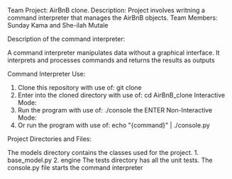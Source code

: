 Team Project: AirBnB clone.
Description: Project involves writning a command interpreter that manages the AirBnB objects.
Team Members: Sunday Kama and She-ilah Mutale

Description of the command interpreter:

A command interpreter manipulates data without a graphical interface.
It interprets and processes commands and returns the results as outputs

Command Interpreter Use:

1. Clone this repository with use of: git clone
2. Enter into the cloned directory with use of: cd AirBnB_clone
	Interactive Mode:
3. Run the program with use of: ./console the ENTER
	Non-Interactive Mode:
4. Or run the program with use of: echo "{command}" | ./console.py

Project Directories and Files:

The models directory contains the classes used for the project.
	1. base_model.py
	2. engine
The tests directory has all the unit tests.
The console.py file starts the command interpreter



